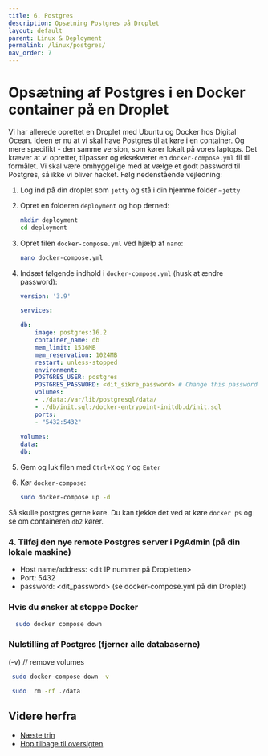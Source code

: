 ```yaml
---
title: 6. Postgres
description: Opsætning Postgres på Droplet
layout: default
parent: Linux & Deployment
permalink: /linux/postgres/
nav_order: 7
---
```

# Opsætning af Postgres i en Docker container på en Droplet

Vi har allerede oprettet en Droplet med Ubuntu og Docker hos Digital Ocean. Ideen er nu
at vi skal have Postgres til at køre i en container. Og mere specifikt - den samme version,
som kører lokalt på vores laptops. Det kræver at vi opretter, tilpasser og eksekverer en `docker-compose.yml` fil til formålet. Vi skal være omhyggelige med at vælge et godt password til Postgres, så ikke vi bliver hacket. Følg nedenstående vejledning:

1. Log ind på din droplet som `jetty` og stå i din hjemme folder `~jetty`
2. Opret en folderen `deployment` og hop derned:

    ```bash
    mkdir deployment
    cd deployment
    ```

3. Opret filen `docker-compose.yml` ved hjælp af `nano`:

    ```bash
    nano docker-compose.yml
    ```

4. Indsæt følgende indhold i `docker-compose.yml` (husk at ændre password):

    ```yaml
    version: '3.9'

    services:

    db:
        image: postgres:16.2
        container_name: db
        mem_limit: 1536MB
        mem_reservation: 1024MB
        restart: unless-stopped
        environment:
        POSTGRES_USER: postgres
        POSTGRES_PASSWORD: <dit_sikre_password> # Change this password and pick a hard one
        volumes:
        - ./data:/var/lib/postgresql/data/
        - ./db/init.sql:/docker-entrypoint-initdb.d/init.sql
        ports:
        - "5432:5432"
        
    volumes:
    data:
    db:
    ```

5. Gem og luk filen med `Ctrl+X` og `Y` og `Enter`

6. Kør `docker-compose`:

    ```bash
    sudo docker-compose up -d
    ```

Så skulle postgres gerne køre. Du kan tjekke det ved at køre `docker ps` og se om containeren `db2` kører.

### 4. Tilføj den nye remote Postgres server i PgAdmin (på din lokale maskine)

- Host name/address: <dit IP nummer på Dropletten>
- Port: 5432
- password: <dit_password> (se docker-compose.yml på din Droplet)

### Hvis du ønsker at stoppe Docker

```bash
  sudo docker compose down
```

### Nulstilling af Postgres (fjerner alle databaserne)

(-v) // remove volumes

```bash
 sudo docker-compose down -v 
```

```bash
 sudo  rm -rf ./data
```

## Videre herfra

- [Næste trin](./snapshot.md)
- [Hop tilbage til oversigten](./README.md)
